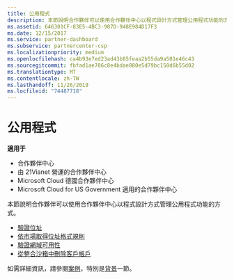 ```yaml
---
title: 公用程式
description: 本節說明合作夥伴可以使用合作夥伴中心以程式設計方式管理公用程式功能的方式。
ms.assetid: 646301CF-83E5-4BC3-987D-948E984D17F3
ms.date: 12/15/2017
ms.service: partner-dashboard
ms.subservice: partnercenter-csp
ms.localizationpriority: medium
ms.openlocfilehash: ca4b93e7ed23ad43b85feaa2b55da9a501e46c43
ms.sourcegitcommit: fbfad1ae706c8e4bdae080e5d79bc158d6b55d02
ms.translationtype: MT
ms.contentlocale: zh-TW
ms.lasthandoff: 11/26/2019
ms.locfileid: "74487718"
---
```

# <a name="utilities"></a>公用程式


**適用于**

- 合作夥伴中心
- 由 21Vianet 營運的合作夥伴中心
- Microsoft Cloud 德國合作夥伴中心
- Microsoft Cloud for US Government 適用的合作夥伴中心

本節說明合作夥伴可以使用合作夥伴中心以程式設計方式管理公用程式功能的方式。

- [驗證位址](validate-an-address.md)
- [依市場取得位址格式規則](get-market-specific-validation-data.md)
- [驗證網域可用性](verify-domain-availability.md)
- [從整合沙箱中刪除客戶帳戶](delete-a-customer-account-from-the-integration-sandbox.md)

如需詳細資訊，請參閱[案例](scenarios.md)，特別是[背景](scenarios.md#background)一節。
